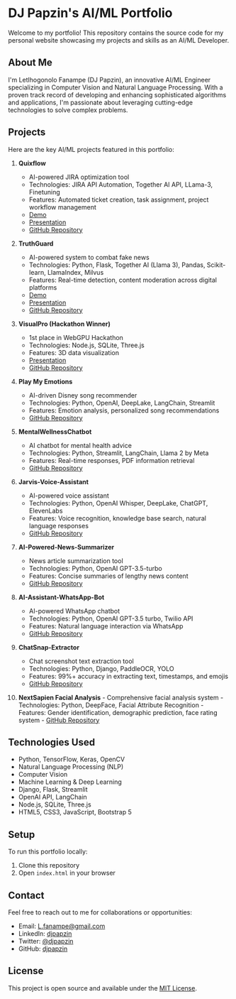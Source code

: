    # DJ Papzin's AI/ML Portfolio

   Welcome to my portfolio! This repository contains the source code for my personal website showcasing my projects and skills as an AI/ML Developer.

   ## About Me

   I'm Letlhogonolo Fanampe (DJ Papzin), an innovative AI/ML Engineer specializing in Computer Vision and Natural Language Processing. With a proven track record of developing and enhancing sophisticated algorithms and applications, I'm passionate about leveraging cutting-edge technologies to solve complex problems.

   ## Projects

   Here are the key AI/ML projects featured in this portfolio:

   1. **Quixflow**
      - AI-powered JIRA optimization tool
      - Technologies: JIRA API Automation, Together AI API, LLama-3, Finetuning
      - Features: Automated ticket creation, task assignment, project workflow management
      - [Demo](https://quixflow-agile.vercel.app/)
      - [Presentation](https://lablab.ai/event/hack-the-loop/riot-crew/quixflow)
      - [GitHub Repository](https://github.com/djpapzin/quixflow)

   2. **TruthGuard**
      - AI-powered system to combat fake news
      - Technologies: Python, Flask, Together AI (Llama 3), Pandas, Scikit-learn, LlamaIndex, Milvus
      - Features: Real-time detection, content moderation across digital platforms
      - [Demo](https://truth-guard-dusky.vercel.app/)
      - [Presentation](https://lablab.ai/event/llama-3-ai-hackathon/truth-defenders/truthguard)
      - [GitHub Repository](https://github.com/djpapzin/TruthGuard-AI-Fake-News-Detection-with-LLM)

   3. **VisualPro (Hackathon Winner)**
      - 1st place in WebGPU Hackathon
      - Technologies: Node.js, SQLite, Three.js
      - Features: 3D data visualization
      - [Presentation](https://lablab.ai/event/webgpu-hackathon/tender-ai/visualpro)
      - [GitHub Repository](https://github.com/Fayaz-khani/WebGPU_Hack)

   4. **Play My Emotions**
      - AI-driven Disney song recommender
      - Technologies: Python, OpenAI, DeepLake, LangChain, Streamlit
      - Features: Emotion analysis, personalized song recommendations
      - [GitHub Repository](https://github.com/djpapzin/Play-My-Emotions)

   5. **MentalWellnessChatbot**
      - AI chatbot for mental health advice
      - Technologies: Python, Streamlit, LangChain, Llama 2 by Meta
      - Features: Real-time responses, PDF information retrieval
      - [GitHub Repository](https://github.com/djpapzin/MentalWellnessChatbot)

   6. **Jarvis-Voice-Assistant**
      - AI-powered voice assistant
      - Technologies: Python, OpenAI Whisper, DeepLake, ChatGPT, ElevenLabs
      - Features: Voice recognition, knowledge base search, natural language responses
      - [GitHub Repository](https://github.com/djpapzin/Jarvis-Voice-Assistant)

   7. **AI-Powered-News-Summarizer**
      - News article summarization tool
      - Technologies: Python, OpenAI GPT-3.5-turbo
      - Features: Concise summaries of lengthy news content
      - [GitHub Repository](https://github.com/djpapzin/AI-Powered-News-Summarizer)

   8. **AI-Assistant-WhatsApp-Bot**
      - AI-powered WhatsApp chatbot
      - Technologies: Python, OpenAI GPT-3.5 turbo, Twilio API
      - Features: Natural language interaction via WhatsApp
      - [GitHub Repository](https://github.com/djpapzin/AI-Assistant-WhatsApp-Bot)

   9. **ChatSnap-Extractor**
      - Chat screenshot text extraction tool
      - Technologies: Python, Django, PaddleOCR, YOLO
      - Features: 99%+ accuracy in extracting text, timestamps, and emojis
      - [GitHub Repository](https://github.com/djpapzin/ChatSnap-Extractor)

   10. **NextSapien Facial Analysis**
      - Comprehensive facial analysis system
      - Technologies: Python, DeepFace, Facial Attribute Recognition
      - Features: Gender identification, demographic prediction, face rating system
      - [GitHub Repository](https://github.com/djpapzin/NextSapien-Facial-Analysis)

   ## Technologies Used

   - Python, TensorFlow, Keras, OpenCV
   - Natural Language Processing (NLP)
   - Computer Vision
   - Machine Learning & Deep Learning
   - Django, Flask, Streamlit
   - OpenAI API, LangChain
   - Node.js, SQLite, Three.js
   - HTML5, CSS3, JavaScript, Bootstrap 5

   ## Setup

   To run this portfolio locally:

   1. Clone this repository
   2. Open `index.html` in your browser

   ## Contact

   Feel free to reach out to me for collaborations or opportunities:

   - Email: L.fanampe@gmail.com
   - LinkedIn: [djpapzin](https://linkedin.com/in/djpapzin)
   - Twitter: [@djpapzin](https://twitter.com/djpapzin)
   - GitHub: [djpapzin](https://github.com/djpapzin)

   ## License

   This project is open source and available under the [MIT License](LICENSE).
